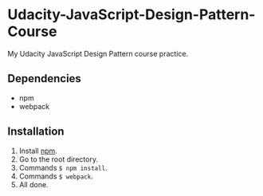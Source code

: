 # Udacity-JavaScript-Design-Pattern-Course
My Udacity JavaScript Design Pattern course practice.

## Dependencies
- npm
- webpack

## Installation
1. Install [npm](https://github.com/npm/npm).
2. Go to the root directory.
3. Commands `$ npm install`.
4. Commands `$ webpack`.
5. All done.
